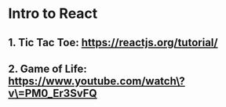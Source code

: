 # Intro to React
## 1. Tic Tac Toe: https://reactjs.org/tutorial/
## 2. Game of Life: https://www.youtube.com/watch\?v\=PM0_Er3SvFQ
